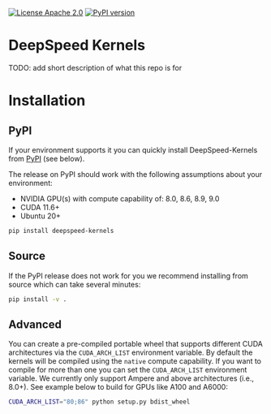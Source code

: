 [![License Apache 2.0](https://badgen.net/badge/license/apache2.0/blue)](https://github.com/Microsoft/DeepSpeed/blob/master/LICENSE)
[![PyPI version](https://badge.fury.io/py/deepspeed-kernels.svg)](https://pypi.org/project/deepspeed-kernels/)

# DeepSpeed Kernels

TODO: add short description of what this repo is for

# Installation

## PyPI

If your environment supports it you can quickly install DeepSpeed-Kernels from [PyPI](https://pypi.org/project/deepspeed-kernels/) (see below). 

The release on PyPI should work with the following assumptions about your environment:
* NVIDIA GPU(s) with compute capability of: 8.0, 8.6, 8.9, 9.0
* CUDA 11.6+
* Ubuntu 20+

```bash
pip install deepspeed-kernels
```

## Source
If the PyPI release does not work for you we recommend installing from source which can take several minutes:
```bash
pip install -v .
```

## Advanced

You can create a pre-compiled portable wheel that supports different CUDA architectures via the `CUDA_ARCH_LIST` environment variable. By default the kernels will be compiled using the `native` compute capability. If you want to compile for more than one you can set the `CUDA_ARCH_LIST` environment variable. We currently only support Ampere and above architectures (i.e., 8.0+). See example below to build for GPUs like A100 and A6000:
```bash
CUDA_ARCH_LIST="80;86" python setup.py bdist_wheel
```
